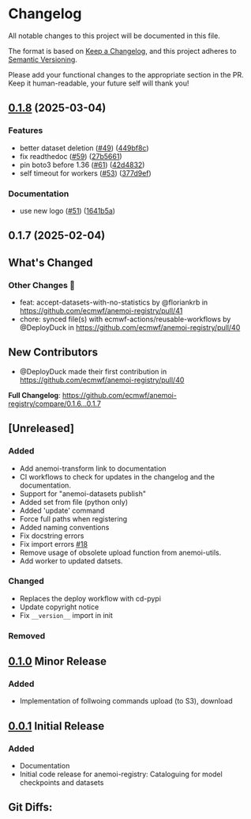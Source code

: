 # Changelog

All notable changes to this project will be documented in this file.

The format is based on [Keep a Changelog](https://keepachangelog.com/en/1.1.0/),
and this project adheres to [Semantic Versioning](https://semver.org/spec/v2.0.0.html).

Please add your functional changes to the appropriate section in the PR.
Keep it human-readable, your future self will thank you!

## [0.1.8](https://github.com/ecmwf/anemoi-registry/compare/0.1.7...0.1.8) (2025-03-04)


### Features

* better dataset deletion ([#49](https://github.com/ecmwf/anemoi-registry/issues/49)) ([449bf8c](https://github.com/ecmwf/anemoi-registry/commit/449bf8ca9156f7f6538ff3d0c26a9a72b8143f6f))
* fix readthedoc ([#59](https://github.com/ecmwf/anemoi-registry/issues/59)) ([27b5661](https://github.com/ecmwf/anemoi-registry/commit/27b5661ab75b308ccc6ac46e2ae444fac6bbdc84))
* pin boto3 before 1.36 ([#61](https://github.com/ecmwf/anemoi-registry/issues/61)) ([42d4832](https://github.com/ecmwf/anemoi-registry/commit/42d48320857114d0eabba0519261295b09da3ac1))
* self timeout for workers ([#53](https://github.com/ecmwf/anemoi-registry/issues/53)) ([377d9ef](https://github.com/ecmwf/anemoi-registry/commit/377d9ef1f27b76cb524e60f11c746a254f14a1e6))


### Documentation

* use new logo ([#51](https://github.com/ecmwf/anemoi-registry/issues/51)) ([1641b5a](https://github.com/ecmwf/anemoi-registry/commit/1641b5ac8a36bcd1ff8ea01df65a1804a56f9deb))

## 0.1.7 (2025-02-04)

<!-- Release notes generated using configuration in .github/release.yml at main -->

## What's Changed
### Other Changes 🔗
* feat: accept-datasets-with-no-statistics by @floriankrb in https://github.com/ecmwf/anemoi-registry/pull/41
* chore: synced file(s) with ecmwf-actions/reusable-workflows by @DeployDuck in https://github.com/ecmwf/anemoi-registry/pull/40

## New Contributors
* @DeployDuck made their first contribution in https://github.com/ecmwf/anemoi-registry/pull/40

**Full Changelog**: https://github.com/ecmwf/anemoi-registry/compare/0.1.6...0.1.7

## [Unreleased]

### Added

- Add anemoi-transform link to documentation
- CI workflows to check for updates in the changelog and the documentation.
- Support for "anemoi-datasets publish"
- Added set from file (python only)
- Added 'update' command
- Force full paths when registering
- Added naming conventions
- Fix docstring errors
- Fix import errors [#18](https://github.com/ecmwf/anemoi-registry/pull/18)
- Remove usage of obsolete upload function from anemoi-utils.
- Add worker to updated datsets.

### Changed
- Replaces the deploy workflow with cd-pypi
- Update copyright notice
- Fix `__version__` import in init

### Removed

## [0.1.0] Minor Release

### Added
- Implementation of follwoing commands upload (to S3), download

## [0.0.1] Initial Release

### Added
- Documentation
- Initial code release for anemoi-registry: Cataloguing for model checkpoints and datasets


## Git Diffs:
[0.1.0]: https://github.com/ecmwf/anemoi-registry/compare/0.0.1...0.1.0
[0.0.1]: https://github.com/ecmwf/anemoi-registry/releases/tag/0.0.1
